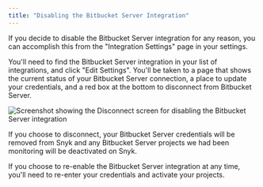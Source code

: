 ```yaml
---
title: "Disabling the Bitbucket Server Integration"
---
```

If you decide to disable the Bitbucket Server integration for any reason, you can accomplish this from the "Integration Settings" page in your settings.

You'll need to find the Bitbucket Server integration in your list of integrations, and click "Edit Settings". You'll be taken to a page that shows the current status of your Bitbucket Server connection, a place to update your credentials, and a red box at the bottom to disconnect from Bitbucket Server.

![Screenshot showing the Disconnect screen for disabling the Bitbucket Server integration](http://res.cloudinary.com/snyk/image/upload/v1497448501/docs/bb_server_disconnect.png)

If you choose to disconnect, your Bitbucket Server credentials will be removed from Snyk and any Bitbucket Server projects we had been monitoring will be deactivated on Snyk.

If you choose to re-enable the Bitbucket Server integration at any time, you'll need to re-enter your credentials and activate your projects.


